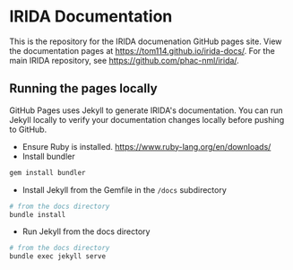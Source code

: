 # IRIDA Documentation
This is the repository for the IRIDA documenation GitHub pages site.  View the documentation pages at <https://tom114.github.io/irida-docs/>.  For the main IRIDA repository, see <https://github.com/phac-nml/irida/>.

## Running the pages locally
GitHub Pages uses Jekyll to generate IRIDA's documentation.  You can run Jekyll locally to verify your documentation changes locally before pushing to GitHub.

* Ensure Ruby is installed. <https://www.ruby-lang.org/en/downloads/>
* Install bundler
```bash
gem install bundler
```
* Install Jekyll from the Gemfile in the `/docs` subdirectory
```bash
# from the docs directory
bundle install
```
* Run Jekyll from the docs directory
```bash
# from the docs directory
bundle exec jekyll serve
```
